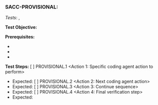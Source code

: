 ### SACC-PROVISIONAL<id>: <Short Description>
*Tests*: <REQ-1>,<REQ-2> 

**Test Objective:**
<Brief description of what this test validates from the coding agents perspective>

**Prerequisites:**
- <System state required before test>
- <Data setup needed>
- <setup instructions>

**Test Steps:**
[ ] PROVISIONAL<id>.1 <Action 1: Specific coding agent action to perform>
   - Expected: <What should happen>
[ ] PROVISIONAL<id>.2 <Action 2: Next coding agent action>
   - Expected: <What should happen>
[ ] PROVISIONAL<id>.3 <Action 3: Continue sequence>
   - Expected: <What should happen>
[ ] PROVISIONAL<id>.4 <Action 4: Final verification step>
   - Expected: <Final expected outcome>


